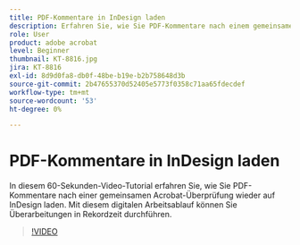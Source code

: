 ```yaml
---
title: PDF-Kommentare in InDesign laden
description: Erfahren Sie, wie Sie PDF-Kommentare nach einem gemeinsamen Acrobat-Review wieder auf InDesign laden.
role: User
product: adobe acrobat
level: Beginner
thumbnail: KT-8816.jpg
jira: KT-8816
exl-id: 8d9d0fa8-db0f-48be-b19e-b2b758648d3b
source-git-commit: 2b47655370d52405e5773f0358c71aa65fdecdef
workflow-type: tm+mt
source-wordcount: '53'
ht-degree: 0%

---
```


# PDF-Kommentare in InDesign laden

In diesem 60-Sekunden-Video-Tutorial erfahren Sie, wie Sie PDF-Kommentare nach einer gemeinsamen Acrobat-Überprüfung wieder auf InDesign laden. Mit diesem digitalen Arbeitsablauf können Sie Überarbeitungen in Rekordzeit durchführen.

>[!VIDEO](https://video.tv.adobe.com/v/336907?quality=12&learn=on&hidetitle=true)
